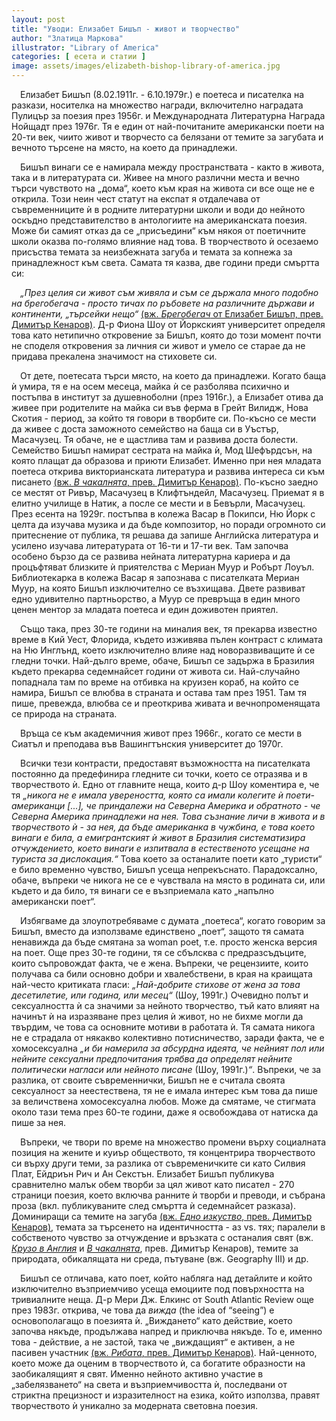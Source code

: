 ```yaml
---
layout: post
title: "Уводи: Елизабет Бишъп - живот и творчество"
author: "Златица Маркова"
illustrator: "Library of America"
categories: [ есета и статии ]
image: assets/images/elizabeth-bishop-library-of-america.jpg
---
```


&emsp;Елизабет Бишъп (8.02.1911г. - 6.10.1979г.) е поетеса и писателка на разкази, носителка на множество награди, включително наградата Пулицър за поезия през 1956г. и Международната Литературна Награда Нойщадт през 1976г. Тя е един от най-почитаните американски поети на 20-ти век, чиито живот и творчесто са белязани от темите за загубата и вечното търсене на място, на което да принадлежи. 


&emsp;Бишъп винаги се е намирала между пространствата - както в живота, така и в литературата си. Живее на много различни места и вечно търси чувството на „дома“, което към края на живота си все още не е открила. Този неин чест статут на експат я отдалечава от съвременниците ѝ в родните литературни школи и води до нейното оскъдно представителство в антологиите на американската поезия. Може би самият отказ да се „присъедини“ към някоя от поетичните школи оказва по-голямо влияние над това. В творчеството ѝ осезаемо присъства темата за неизбежната загуба и темата за копнежа за принадлежност към света. Самата тя казва, две години преди смъртта си:


&emsp;<em>„През целия си живот съм живяла и съм се държала много подобно на брегобегача - просто тичах по ръбовете на различните държави и континенти, „търсейки нещо“</em> [(вж. <em>Брегобегач</em> от Елизабет Бишъп, прев. Димитър Кенаров)](https://litclub.bg/library/prev/bishop/poem14.html). Д-р Фиона Шоу от Йоркският университет определя това като нетипично откровение за Бишъп, която до този момент почти не споделя откровения за личния си живот и умело се старае да не придава прекалена значимост на стиховете си.


&emsp;От дете, поетесата търси място, на което да принадлежи. Когато баща ѝ умира, тя е на осем месеца, майка ѝ се разболява психично и постъпва в институт за душевноболни (през 1916г.), а Елизабет отива да живее при родителите на майка си във ферма в Грейт Вилидж, Нова Скотия - период, за който тя говори в творбите си. По-късно се мести да живее с доста заможното семейство на баща си в Уъстър, Масачузец. Тя обаче, не е щастлива там и развива доста болести. Семейство Бишъп намират сестрата на майка ѝ, Мод Шефърдсън, на която плащат да образова и приюти Елизабет. Именно при нея младата поетеса открива викторианската литература и развива интереса си към писането [(вж. <em>В чакалнята</em>, прев. Димитър Кенаров)](https://litclub.bg/library/prev/bishop/poem15.html). По-късно заедно се местят от Ривър, Масачузец в Клифтъндейл, Масачузец. Приемат я в елитно училище в Натик, а после се мести и в Бевърли, Масачузец. През есента на 1929г. постъпва в колежа Васар в Покипси, Ню Йорк с целта да изучава музика и да бъде композитор, но поради огромното си притеснение от публика, тя решава да запише Английска литература и усилено изучава литературата от 16-ти и 17-ти век. Там започва особено бързо да се развива нейната литературна кариера и да процъфтяват близките ѝ приятелства с Мериан Муур и Робърт Лоуъл. Библиотекарка в колежа Васар я запознава с писателката Мериан Муур, на която Бишъп изключително се възхищава. Двете развиват едно удивително партньорство, а Муур се превръща в един много ценен ментор за младата поетеса и един доживотен приятел.


&emsp;Също така, през 30-те години на миналия век, тя прекарва известно време в Кий Уест, Флорида, където изживява пълен контраст с климата на Ню Инглънд, което изключително влияе над новоразвиващите ѝ се гледни точки. Най-дълго време, обаче, Бишъп се задържа в Бразилия където прекарва седемнайсет години от живота си. Най-случайно попаднала там по време на отбивка на круизен кораб, на който се намира, Бишъп се влюбва в страната и остава там през 1951. Там тя пише, превежда, влюбва се и преоткрива живата и вечнопроменящата се природа на страната.


&emsp;Връща се към академичния живот през 1966г., когато се мести в Сиатъл и преподава във Вашингтънския университет до 1970г. 


&emsp;Всички тези контрасти, предоставят възможността на писателката постоянно да предефинира гледните си точки, което се отразява и в творчеството ѝ. Едно от главните неща, които д-р Шоу коментира е, че тя <em>„никога не е имала увереността, която са имали колегите ѝ поети-американци [...], че приндалежи на Северна Америка и обратното - че Северна Америка принадлежи на нея. Това съзнание личи в живота и в творчеството ѝ - за нея, да бъде американка в чужбина, е това което винаги е била, а емигрантският ѝ живот в Бразилия систематизира отчуждението, което винаги е изпитвала в естественото усещане на туриста за дислокация.“</em> Това което за останалите поети като „туристи“ е било временно чувство, Бишъп усеща непрекъснато. Парадоксално, обаче, въпреки че никога не се е чувствала на място в родината си, или където и да било, тя винаги се е възприемала като „напълно американски поет“.


&emsp;Избягваме да злоупотребяваме с думата „поетеса“, когато говорим за Бишъп, вместо да използваме единствено „поет“, защото тя самата ненавижда да бъде смятана за woman poet, т.е. просто женска версия на поет. Още през 30-те години, тя се сбълсква с предразсъдъците, които съпровождат факта, че е жена. Въпреки, че рецензиите, които получава са били основно добри и хвалебствени, в края на краищата най-често критиката гласи: <em>„Най-добрите стихове от жена за това десетилетие, или година, или месец“</em> (Шоу, 1991г.) Очевидно полът и сексуалността ѝ са значими за нейното творчество, тъй като влияят на начинът ѝ на изразяване през целия ѝ живот, но не бихме могли да твърдим, че това са основните мотиви в работата ѝ. Тя самата никога не е страдала от някакво колективно потисничество, заради факта, че е хомосексуална <em>„и би намерила за абсурдна идеята, че нейният пол или нейните сексуални предпочитания трябва да определят нейните политически нагласи или нейното писане</em> (Шоу, 1991г.)<em>“</em>. Въпреки, че за разлика, от своите съвременнички, Бишъп не е считала своята сексуалност за неестествена, тя не е имала интерес към това да пише за величствена хомосексуална любов. Може да смятаме, че стигмата около тази тема през 60-те години, даже я освобождава от натиска да пише за нея. 	


&emsp;Въпреки, че твори по време на множество промени върху социалната позиция на жените и куиър обществото, тя концентрира творчеството си върху други теми, за разлика от съвременичките си като Силвия Плат, Ейдриън Рич и Ан Секстън. Елизабет Бишъп публикува сравнително малък обем творби за цял живот като писател - 270 страници поезия, което включва ранните ѝ творби и преводи, и събрана проза (вкл. публикуваните след смъртта ѝ седемнайсет разказа). Доминиращи са темите на загуба [(вж. <em>Едно изкуство</em>, прев. Димитър Кенаров)](https://litclub.bg/library/prev/bishop/poem18.html), темата за търсенето на идентичността - аз vs. тях; паралели в собственото чувство за отчуждение и връзката с останалия свят (вж. [<em>Крузо в Англия</em>](https://litclub.bg/library/prev/bishop/index.html) и [<em>В чакалнята</em>](https://litclub.bg/library/prev/bishop/poem15.html), прев. Димитър Кенаров), темите за природата, обикалящата ни среда, пътуване (вж. Geography III) и др. 


&emsp;Бишъп се отличава, като поет, който набляга над детайлите и който изключително възприемчиво усеща емоциите под повърхността на тривиалните неща. Д-р Мери Дж. Елкинс от South Atlantic Review още през 1983г. открива, че това да <em>вижда</em> (the idea of “seeing”) e основополагащо в поезията ѝ. „Виждането“ като действие, което започва някъде, продължава напред и приключва някъде. То е, именно това - действие, а не застой, така че „виждащият“ е активен, а не пасивен участник [(вж. <em>Рибата</em>, прев. Димитър Кенаров)](https://litclub.bg/library/prev/bishop/poem7.html). Най-ценното, което може да оценим в творчеството ѝ, са богатите образности на заобикалящият я свят. Именно нейното активно участие в „забелязването“ на света и възприемчивостта ѝ, последвани от стриктна прецизност и изразителност на езика, който използва, правят творчеството ѝ уникално за модерната световна поезия.

